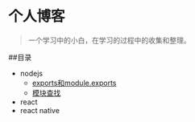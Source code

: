 # 个人博客
>一个学习中的小白，在学习的过程中的收集和整理。

##目录
- nodejs
	- [exports和module.exports](./MD/nodejs之exports和module.exports.md)
	- [模块查找](./MD/nodejs之模块查找.md)
- react
- react native

